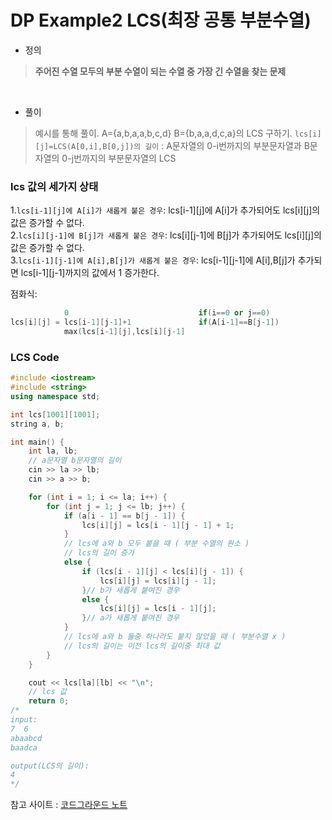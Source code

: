 DP Example2 LCS(최장 공통 부분수열)
===========

- 정의
> **주어진 수열 모두의 부분 수열이 되는 수열 중 가장 긴 수열을 찾는 문제**
<br>

- 풀이<br>
> 예시를 통해 풀이. A={a,b,a,a,b,c,d} B={b,a,a,d,c,a}의 LCS 구하기.
`lcs[i][j]=LCS(A[0,i],B[0,j])의 길이` : A문자열의 0-i번까지의 부분문자열과 B문자열의 0-j번까지의 부분문자열의 LCS<br>

### lcs 값의 세가지 상태
1.`lcs[i-1][j]에 A[i]가 새롭게 붙은 경우`: lcs[i-1][j]에 A[i]가 추가되어도 lcs[i][j]의 값은 증가할 수 없다. <br>
2.`lcs[i][j-1]에 B[j]가 새롭게 붙은 경우`: lcs[i][j-1]에 B[j]가 추가되어도 lcs[i][j]의 값은 증가할 수 없다. <br>
3.`lcs[i-1][j-1]에 A[i],B[j]가 새롭게 붙은 경우`: lcs[i-1][j-1]에 A[i],B[j]가 추가되면 lcs[i-1][j-1]까지의 값에서 1 증가한다.<br>

점화식:
``` c++
            0                             if(i==0 or j==0)                            
lcs[i][j] = lcs[i-1][j-1]+1               if(A[i-1]==B[j-1])
            max(lcs[i-1][j],lcs[i][j-1]   
```


### LCS Code
```c++
#include <iostream>
#include <string>
using namespace std;

int lcs[1001][1001];
string a, b;

int main() {
    int la, lb;
    // a문자열 b문자열의 길이
    cin >> la >> lb;
    cin >> a >> b;

    for (int i = 1; i <= la; i++) {
        for (int j = 1; j <= lb; j++) {
            if (a[i - 1] == b[j - 1]) {
                lcs[i][j] = lcs[i - 1][j - 1] + 1;
            }
            // lcs에 a와 b 모두 붙을 때 ( 부분 수열의 원소 )
            // lcs의 길이 증가
            else {
                if (lcs[i - 1][j] < lcs[i][j - 1]) {
                    lcs[i][j] = lcs[i][j - 1];
                }// b가 새롭게 붙여진 경우
                else {
                    lcs[i][j] = lcs[i - 1][j];
                }// a가 새롭게 붙여진 경우
            }
            // lcs에 a와 b 둘중 하나라도 붙지 않았을 때 ( 부분수열 x )
            // lcs의 길이는 이전 lcs의 길이중 최대 값
        }
    }

    cout << lcs[la][lb] << "\n";
    // lcs 값
    return 0;
/*
input:
7  6
abaabcd
baadca

output(LCS의 길이):
4
*/
```
참고 사이트 : [코드그라운드 노트](https://www.codeground.org/common/popCodegroundNote)
